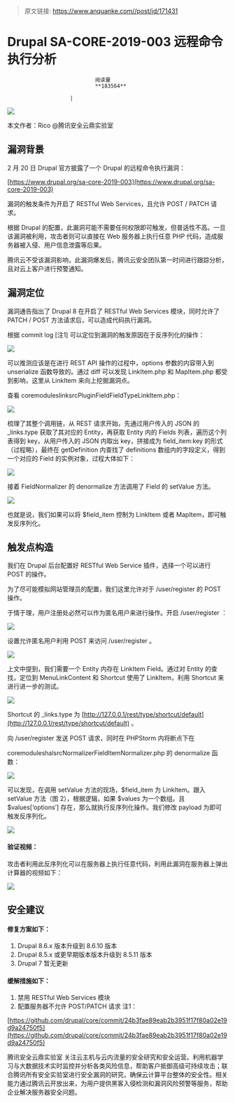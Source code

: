 > 原文链接: https://www.anquanke.com//post/id/171431 


# Drupal SA-CORE-2019-003 远程命令执行分析


                                阅读量   
                                **183564**
                            
                        |
                        
                                                                                    



[![](https://p4.ssl.qhimg.com/t01d40452187d5e4509.png)](https://p4.ssl.qhimg.com/t01d40452187d5e4509.png)

本文作者：Rico @腾讯安全云鼎实验室

## 漏洞背景

2 月 20 日 Drupal 官方披露了一个 Drupal 的远程命令执行漏洞：

[https://www.drupal.org/sa-core-2019-003](https://www.drupal.org/sa-core-2019-003)

漏洞的触发条件为开启了 RESTful Web Services，且允许 POST / PATCH 请求。

根据 Drupal 的配置，此漏洞可能不需要任何权限即可触发，但普适性不高。一旦该漏洞被利用，攻击者则可以直接在 Web 服务器上执行任意 PHP 代码，造成服务器被入侵、用户信息泄露等后果。

腾讯云不受该漏洞影响，此漏洞爆发后，腾讯云安全团队第一时间进行跟踪分析，且对云上客户进行预警通知。



## 漏洞定位

漏洞通告指出了 Drupal 8 在开启了 RESTful Web Services 模块，同时允许了 PATCH / POST 方法请求后，可以造成代码执行漏洞。

根据 commit log [注1] 可以定位到漏洞的触发原因在于反序列化的操作：

[![](https://p0.ssl.qhimg.com/t019e5f2a8cc3938861.png)](https://p0.ssl.qhimg.com/t019e5f2a8cc3938861.png)

可以推测应该是在进行 REST API 操作的过程中，options 参数的内容带入到 unserialize 函数导致的。通过 diff 可以发现 LinkItem.php 和 MapItem.php 都受到影响，这里从 LinkItem 来向上挖掘漏洞点。

查看 coremoduleslinksrcPluginFieldFieldTypeLinkItem.php：

[![](https://p4.ssl.qhimg.com/t0118666be44d862dcd.png)](https://p4.ssl.qhimg.com/t0118666be44d862dcd.png)

梳理了其整个调用链，从 REST 请求开始，先通过用户传入的 JSON 的 _links.type 获取了其对应的 Entity，再获取 Entity 内的 Fields 列表，遍历这个列表得到 key，从用户传入的 JSON 内取出 key，拼接成为 field_item:key 的形式（过程略），最终在 getDefinition 内查找了 definitions 数组内的字段定义，得到一个对应的 Field 的实例对象，过程大体如下：

[![](https://p4.ssl.qhimg.com/t01b8d8915c0bd0ce77.png)](https://p4.ssl.qhimg.com/t01b8d8915c0bd0ce77.png)

接着 FieldNormalizer 的 denormalize 方法调用了 Field 的 setValue 方法。

[![](https://p5.ssl.qhimg.com/t01ac295e2caea8c6aa.png)](https://p5.ssl.qhimg.com/t01ac295e2caea8c6aa.png)

也就是说，我们如果可以将 $field_item 控制为 LinkItem 或者 MapItem，即可触发反序列化。



## 触发点构造

我们在 Drupal 后台配置好 RESTful Web Service 插件，选择一个可以进行 POST 的操作。

为了尽可能模拟网站管理员的配置，我们这里允许对于 /user/register 的 POST 操作。

于情于理，用户注册处必然可以作为匿名用户来进行操作。开启 /user/register ：

[![](https://p5.ssl.qhimg.com/t0154ad5b141f876fe1.png)](https://p5.ssl.qhimg.com/t0154ad5b141f876fe1.png)

设置允许匿名用户利用 POST 来访问 /user/register 。

[![](https://p5.ssl.qhimg.com/t015f86e4c7180da512.png)](https://p5.ssl.qhimg.com/t015f86e4c7180da512.png)

上文中提到，我们需要一个 Entity 内存在 LinkItem Field。通过对 Entity 的查找，定位到 MenuLinkContent 和 Shortcut 使用了 LinkItem，利用 Shortcut 来进行进一步的测试。

[![](https://p1.ssl.qhimg.com/t015230336ca725fd69.png)](https://p1.ssl.qhimg.com/t015230336ca725fd69.png)

Shortcut 的 _links.type 为 [http://127.0.0.1/rest/type/shortcut/default](http://127.0.0.1/rest/type/shortcut/default) 。

向 /user/register 发送 POST 请求，同时在 PHPStorm 内将断点下在

coremoduleshalsrcNormalizerFieldItemNormalizer.php 的 denormalize 函数：

[![](https://p5.ssl.qhimg.com/t01352a79b86ddf30e1.png)](https://p5.ssl.qhimg.com/t01352a79b86ddf30e1.png)

可以发现，在调用 setValue 方法的现场，$field_item 为 LinkItem。跟入 setValue 方法（图 2），根据逻辑，如果 $values 为一个数组。且 $values[‘options’] 存在，那么就执行反序列化操作。我们修改 payload 为即可触发反序列化。

[![](https://p4.ssl.qhimg.com/t0131bee23a5e71bb7c.png)](https://p4.ssl.qhimg.com/t0131bee23a5e71bb7c.png)

#### <a class="reference-link" name="%E9%AA%8C%E8%AF%81%E8%A7%86%E9%A2%91%EF%BC%9A"></a>验证视频：

攻击者利用此反序列化可以在服务器上执行任意代码，利用此漏洞在服务器上弹出计算器的视频如下：

[![](https://p5.ssl.qhimg.com/t01ce0a7b0f42431ce2.gif)](https://p5.ssl.qhimg.com/t01ce0a7b0f42431ce2.gif)



## 安全建议

#### <a class="reference-link" name="%E4%BF%AE%E5%A4%8D%E6%96%B9%E6%A1%88%E5%A6%82%E4%B8%8B%EF%BC%9A"></a>修复方案如下：
1. Drupal 8.6.x 版本升级到 8.6.10 版本
1. Drupal 8.5.x 或更早期版本版本升级到 8.5.11 版本
1. Drupal 7 暂无更新
#### <a class="reference-link" name="%E7%BC%93%E8%A7%A3%E6%8E%AA%E6%96%BD%E5%A6%82%E4%B8%8B%EF%BC%9A"></a>缓解措施如下：
1. 禁用 RESTful Web Services 模块
1. 配置服务器不允许 POST/PATCH 请求
注1：

[https://github.com/drupal/core/commit/24b3fae89eab2b3951f17f80a02e19d9a24750f5](https://github.com/drupal/core/commit/24b3fae89eab2b3951f17f80a02e19d9a24750f5)

腾讯安全云鼎实验室 关注云主机与云内流量的安全研究和安全运营。利用机器学习与大数据技术实时监控并分析各类风险信息，帮助客户抵御高级可持续攻击；联合腾讯所有安全实验室进行安全漏洞的研究，确保云计算平台整体的安全性。相关能力通过腾讯云开放出来，为用户提供黑客入侵检测和漏洞风险预警等服务，帮助企业解决服务器安全问题。
